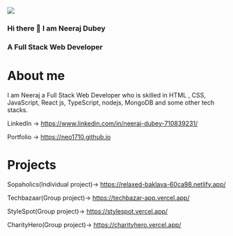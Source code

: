 ![](https://user-images.githubusercontent.com/69011963/137184767-79a13ec7-1bb3-4341-a6da-3a149c9c159a.gif)

### Hi there 👋 I am Neeraj Dubey

### A Full Stack Web Developer

# About me
I am Neeraj a Full Stack Web Developer who is skilled in HTML , CSS, JavaScript, React js, TypeScript, nodejs, MongoDB and some other tech stacks.

LinkedIn -> https://www.linkedin.com/in/neeraj-dubey-710839231/

Portfolio -> https://neo1710.github.io

# Projects

Sopaholics(Individual project)-> https://relaxed-baklava-60ca98.netlify.app/

Techbazaar(Group project)-> https://techbazar-app.vercel.app/

StyleSpot(Group project)-> https://stylespot.vercel.app/

CharityHero(Group project)-> https://charityhero.vercel.app/

<!--
**neo1710/neo1710** is a ✨ _special_ ✨ repository because its `README.md` (this file) appears on your GitHub profile.

Here are some ideas to get you started:

- 🔭 I’m currently working on ...
- 🌱 I’m currently learning ...
- 👯 I’m looking to collaborate on ...
- 🤔 I’m looking for help with ...
- 💬 Ask me about ...
- 📫 How to reach me: ...
- 😄 Pronouns: ...
- ⚡ Fun fact: ...
-->

